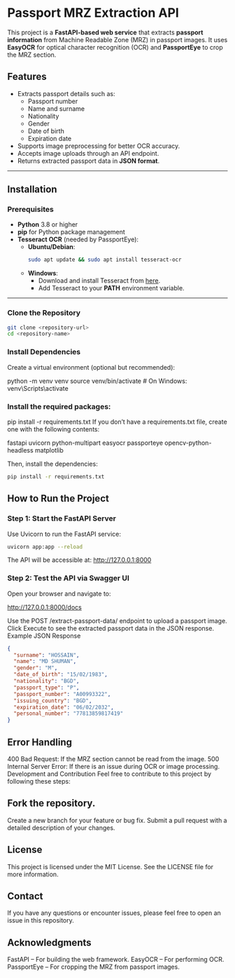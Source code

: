 # Passport MRZ Extraction API

This project is a **FastAPI-based web service** that extracts **passport information** from Machine Readable Zone (MRZ) in passport images. It uses **EasyOCR** for optical character recognition (OCR) and **PassportEye** to crop the MRZ section.

## Features
- Extracts passport details such as:
  - Passport number
  - Name and surname
  - Nationality
  - Gender
  - Date of birth
  - Expiration date
- Supports image preprocessing for better OCR accuracy.
- Accepts image uploads through an API endpoint.
- Returns extracted passport data in **JSON format**.

---

## Installation

### Prerequisites
- **Python** 3.8 or higher
- **pip** for Python package management
- **Tesseract OCR** (needed by PassportEye):
  - **Ubuntu/Debian**:
    ```bash
    sudo apt update && sudo apt install tesseract-ocr
    ```
  - **Windows**:
    - Download and install Tesseract from [here](https://github.com/tesseract-ocr/tesseract).
    - Add Tesseract to your **PATH** environment variable.

---


### Clone the Repository

```bash
git clone <repository-url>
cd <repository-name>
```

### Install Dependencies
Create a virtual environment (optional but recommended):

python -m venv venv
source venv/bin/activate   # On Windows: venv\Scripts\activate


### Install the required packages:

pip install -r requirements.txt
If you don’t have a requirements.txt file, create one with the following contents:

fastapi
uvicorn
python-multipart
easyocr
passporteye
opencv-python-headless
matplotlib

Then, install the dependencies:

```bash
pip install -r requirements.txt
```
## How to Run the Project
### Step 1: Start the FastAPI Server
Use Uvicorn to run the FastAPI service:

```bash
uvicorn app:app --reload
```

The API will be accessible at: http://127.0.0.1:8000

### Step 2: Test the API via Swagger UI
Open your browser and navigate to:

http://127.0.0.1:8000/docs

Use the POST /extract-passport-data/ endpoint to upload a passport image.
Click Execute to see the extracted passport data in the JSON response.
Example JSON Response

```json
{
  "surname": "HOSSAIN",
  "name": "MD SHUMAN",
  "gender": "M",
  "date_of_birth": "15/02/1983",
  "nationality": "BGD",
  "passport_type": "P",
  "passport_number": "A00993322",
  "issuing_country": "BGD",
  "expiration_date": "06/02/2032",
  "personal_number": "77813859817419"
}
```

## Error Handling

400 Bad Request: If the MRZ section cannot be read from the image.
500 Internal Server Error: If there is an issue during OCR or image processing.
Development and Contribution
Feel free to contribute to this project by following these steps:

## Fork the repository.
Create a new branch for your feature or bug fix.
Submit a pull request with a detailed description of your changes.

## License
This project is licensed under the MIT License. See the LICENSE file for more information.

## Contact
If you have any questions or encounter issues, please feel free to open an issue in this repository.

## Acknowledgments
FastAPI – For building the web framework.
EasyOCR – For performing OCR.
PassportEye – For cropping the MRZ from passport images.

